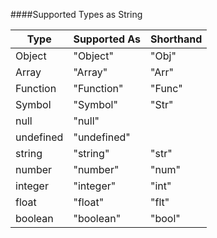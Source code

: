 

####Supported Types as String


|Type       |Supported As | Shorthand |
|-----------|-------------|-----------|
|Object     |"Object"     |"Obj"      |
|Array      |"Array"      |"Arr"      |
|Function   |"Function"   |"Func"     |
|Symbol     |"Symbol"     |"Str"     |
|null       |"null"       |           |
|undefined  |"undefined"  |           |
|string     |"string"     |"str"      |
|number     |"number"     |"num"      |
|integer    |"integer"    |"int"      |
|float      |"float"      |"flt"      |
|boolean    |"boolean"    |"bool"     |
